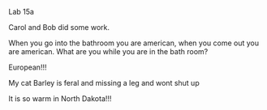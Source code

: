 Lab 15a

Carol and Bob did some work. 

When you go into the bathroom you are american, when you come out you are american. What are you while you are in the bath room?

European!!!


My cat Barley is feral and missing a leg and wont shut up

It is so warm in North Dakota!!!

